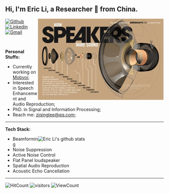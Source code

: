 
<!--
**diaodiaolzq/diaodiaolzq** is a ✨ _special_ ✨ repository because its `README.md` (this file) appears on your GitHub profile.

Here are some ideas to get you started:

- 🔭 I’m currently working on ...
- 🌱 I’m currently learning ...
- 👯 I’m looking to collaborate on ...
- 🤔 I’m looking for help with ...
- 💬 Ask me about ...
- 📫 How to reach me: ...
- 😄 Pronouns: ...
- ⚡ Fun fact: ...
-->


<!-- Your title -->
## Hi, I'm Eric Li, a Researcher 🚀 from China.

<!-- Any image aligned to the right. Beware the width -->
<img width="400" align="right" src="https://github.com/diaodiaolzq/diaodiaolzq/blob/main/images/IMG_3056.GIF" />

<!-- Your badges
You can use the website to generate badges: https://shields.io/
-->

[![Github](https://img.shields.io/badge/-Github-000?style=flat&logo=Github&logoColor=white)](https://github.com/onimur)
[![Linkedin](https://img.shields.io/badge/-LinkedIn-blue?style=flat&logo=Linkedin&logoColor=white)](https://www.linkedin.com/in/子庆-李-b86b14202)
[![Gmail](https://img.shields.io/badge/-mail-c14438?style=flat&logo=Gmail&logoColor=white)](ziqingLee@qq.com)

&nbsp;

<!-- Talking about you -->
**Personal Stuffs:**

- Currently working on [Mobvoi](https://www.chumenwenwen.com/);
- Interested in Speech Enhancement and Audio Reproduction;
- PhD. in Signal and Information Processing;
- Reach me: ziqinglee@qq.com;
&nbsp;

---

**Tech Stack:**

<!-- Your github readme stats
You can use this api: https://github.com/anuraghazra/github-readme-stats
-->
<p>
  <a href="https://github.com/onimur/handle-path-oz">
    <img width="400" align="right" alt="Eric Li's github stats" src="https://github-readme-stats.vercel.app/api?username=diaodiaolzq&show_icons=true&hide_border=true" />
  </a>
</p>

- Beamforming
- Noise Suppression
- Active Noise Control
- Flat Panel loudspeaker
- Spatial Audio Reproduction
- Acoustic Echo Cancellation

---

<!-- Your hits or visitors
site: http://hits.dwyl.com or https://visitor-badge.glitch.me
Both apis are in trouble due to the number of requests, if you know any other to register visitors, great
-->
<p align="left">
  <img alt="HitCount" src="http://hits.dwyl.com/diaodiaolzq/diaodiaolzq.svg" />
  <img alt="visitors" src="https://visitor-badge.glitch.me/badge?page_id=diaodiaolzq.diaodiaolzq" />
  <!-- https://github.com/wesky93/views this is a clone of the hits -->
  <img alt="ViewCount" src="https://views.whatilearened.today/views/github/diaodiaolzq/diaodiaolzq.svg" />
</p>
